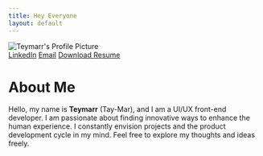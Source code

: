```yaml
---
title: Hey Everyone
layout: default
---
```


<link rel="stylesheet" href="style.css">

<div class="container">
    <div class="left">
        <img src="profile.jpg" alt="Teymarr's Profile Picture" class="profile-pic">
        <div class="links">
            <a href="https://linkedin.com/in/yourprofile" target="_blank">LinkedIn</a>
            <a href="mailto:your.email@example.com">Email</a>
            <a href="resume.pdf" download>Download Resume</a>
        </div>
    </div>
    <div class="right">
        <h1>About Me</h1>
        <p>
            Hello, my name is <strong>Teymarr</strong> (Tay-Mar), and I am a UI/UX front-end developer. I am passionate about finding innovative ways to enhance the human experience. I constantly envision projects and the product development cycle in my mind. Feel free to explore my thoughts and ideas freely.
        </p>
    </div>
</div>
